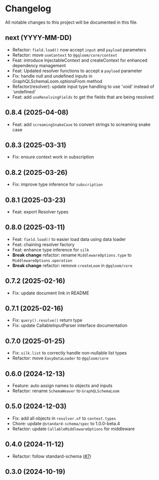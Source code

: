 # Changelog

All notable changes to this project will be documented in this file.

## next (YYYY-MM-DD)

- Refactor: `field.load()` now accept `input` and `payload` parameters
- Refactor: move `useContext` to `@gqloom/core/context`
- Feat: introduce InjectableContext and createContext for enhanced dependency management
- Feat: Updated resolver functions to accept a `payload` parameter
- Fix: handle null and undefined inputs in GraphQLSchemaLoom.optionsFrom method
- Refactor(resolver): update input type handling to use 'void' instead of 'undefined'
- Feat: add `useResolvingFields` to get the fields that are being resolved

## 0.8.4 (2025-04-08)

- Feat: add `screamingSnakeCase` to convert strings to screaming snake case

## 0.8.3 (2025-03-31)

- Fix: ensure context work in subscription

## 0.8.2 (2025-03-26)

- Fix: improve type inference for `subscription`

## 0.8.1 (2025-03-23)

- Feat: export Resolver types

## 0.8.0 (2025-03-11)

- Feat: `field.load()` to easier load data using data loader
- Feat: chaining resolver factory
- Feat: enhance type inference for `silk`
- **Break change** refactor: rename `MiddlewareOptions.type` to `MiddlewareOptions.operation`
- **Break change** refactor: remove `createLoom` in `@gqloom/core`

## 0.7.2 (2025-02-16)

- Fix: update document link in README

## 0.7.1 (2025-02-16)

- Fix: `query().resolve()` return type
- Fix: update CallableInputParser interface documentation

## 0.7.0 (2025-01-25)

- Fix: `silk.list` to correctly handle non-nullable list types
- Refactor: move `EasyDataLoader` to `@gqloom/core`

## 0.6.0 (2024-12-13)

- Feature: auto assign names to objects and inputs
- Refactor: rename `SchemaWeaver` to `GraphQLSchemaLoom`

## 0.5.0 (2024-12-03)

- Fix: add all objects in `resolver.of` to `context.types`
- Chore: update `@standard-schema/spec` to 1.0.0-beta.4
- Refactor: update `CallableMiddlewareOptions` for middleware

## 0.4.0 (2024-11-12)

- Refactor: follow standard-schema ([#7](https://github.com/modevol-com/gqloom/pull/7))

## 0.3.0 (2024-10-19)
